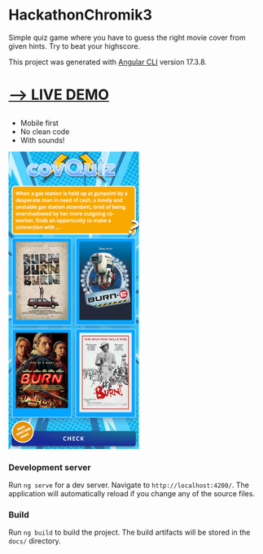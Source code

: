 # HackathonChromik3

Simple quiz game where you have to guess the right movie cover from given hints.
Try to beat your highscore.

This project was generated with [Angular CLI](https://github.com/angular/angular-cli) version 17.3.8.

<h1><a href="https://leon-bor.github.io/ht-chromik-3/" target="_blank">--> LIVE DEMO</a></h1>

##

- Mobile first
- No clean code
- With sounds!

<img src="https://raw.githubusercontent.com/Leon-Bor/ht-chromik-3/main/src/assets/screen-5.png" width="256"/>

### Development server

Run `ng serve` for a dev server. Navigate to `http://localhost:4200/`. The application will automatically reload if you change any of the source files.

### Build

Run `ng build` to build the project. The build artifacts will be stored in the `docs/` directory.

